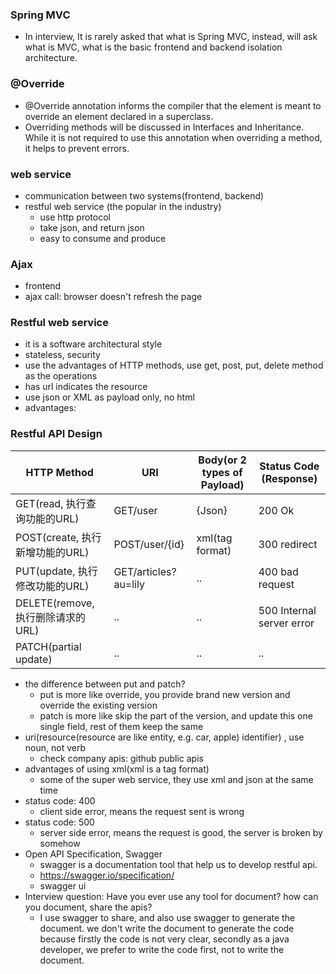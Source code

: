 ### Spring MVC
- In interview, It is rarely asked that what is Spring MVC, instead, will ask what is MVC, what is the basic frontend and backend isolation architecture.

### @Override
- @Override annotation informs the compiler that the element is meant to override an element declared in a superclass. 
- Overriding methods will be discussed in Interfaces and Inheritance. While it is not required to use this annotation when overriding a method, it helps to prevent errors.

### web service
- communication between two systems(frontend, backend)
- restful web service (the popular in the industry)
  - use http protocol
  - take json, and return json
  - easy to consume and produce

### Ajax
- frontend
- ajax call: browser doesn't refresh the page

### Restful web service
- it is a software architectural style
- stateless, security
- use the advantages of HTTP methods, use get, post, put, delete method as the operations
- has url indicates the resource
- use json or XML as payload only, no html
- advantages: 

### Restful API Design
| HTTP Method | URI | Body(or 2 types of Payload) | Status Code (Response) |
| ----------- | --- | ---------------- | ---------------------- |
| GET(read, 执行查询功能的URL) | GET/user | {Json} | 200  Ok |
| POST(create, 执行新增功能的URL) | POST/user/{id} | xml(tag format) | 300 redirect |
| PUT(update, 执行修改功能的URL) | GET/articles?au=lily | .. | 400 bad request |
| DELETE(remove, 执行删除请求的URL) | .. | .. | 500 Internal server error |
| PATCH(partial update) | .. | .. | .. |
- the difference between put and patch?
  - put is more like override, you provide brand new version and override the existing version
  - patch is more like skip the part of the version, and update this one single field, rest of them keep the same
- uri(resource(resource are like entity, e.g. car, apple) identifier) , use noun, not verb
  - check company apis: github public apis
- advantages of using xml(xml is a tag format)
  - some of the super web service, they use xml and json at the same time
- status code: 400 
  - client side error, means the request sent is wrong
- status code: 500
  - server side error, means the request is good, the server is broken by somehow
- Open API Specification, Swagger
  - swagger is a documentation tool that help us to develop restful api.
  - https://swagger.io/specification/
  - swagger ui
- Interview question: Have you ever use any tool for document? how can you document, share the apis?
  - I use swagger to share, and also use swagger to generate the document. we don't write the document to generate the code because firstly the code is not very clear, secondly as a java developer, we prefer to write the code first, not to write the document.
  
